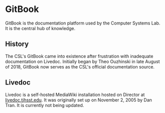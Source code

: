 # GitBook

GitBook is the documentation platform used by the Computer Systems Lab.  It is the central hub of knowledge.

## History

The CSL's GitBook came into existence after frustration with inadequate documentation on Livedoc.  Initially began by Theo Ouzhinski in late August of 2018, GitBook now serves as the CSL's official documentation source.  

## Livedoc

Livedoc is a self-hosted MediaWiki installation hosted on Director at [livedoc.tjhsst.edu](https://livedoc.tjhsst.edu).  It was originally set up on November 2, 2005 by Dan Tran.  It is currently not being updated.  

